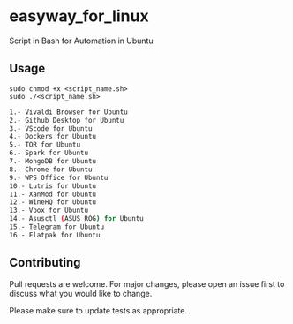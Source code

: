 # easyway_for_linux
Script in Bash for Automation in Ubuntu

## Usage
```
sudo chmod +x <script_name.sh>
sudo ./<script_name.sh>
```

```bash
1.- Vivaldi Browser for Ubuntu
2.- Github Desktop for Ubuntu
3.- VScode for Ubuntu
4.- Dockers for Ubuntu
5.- TOR for Ubuntu
6.- Spark for Ubuntu
7.- MongoDB for Ubuntu
8.- Chrome for Ubuntu
9.- WPS Office for Ubuntu
10.- Lutris for Ubuntu
11.- XanMod for Ubuntu
12.- WineHQ for Ubuntu
13.- Vbox for Ubuntu
14.- Asusctl (ASUS ROG) for Ubuntu
15.- Telegram for Ubuntu
16.- Flatpak for Ubuntu
```

## Contributing
Pull requests are welcome. For major changes, please open an issue first to discuss what you would like to change.

Please make sure to update tests as appropriate.